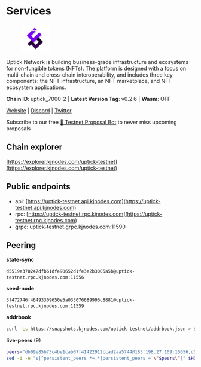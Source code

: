 # Services

<figure><img src="https://raw.githubusercontent.com/kj89/cosmos-images/main/logos/uptick.png" alt=""><figcaption></figcaption></figure>

Uptick Network is building business-grade infrastructure and  ecosystems for non-fungible tokens (NFTs). The platform is  designed with a focus on multi-chain and cross-chain interoperability,  and includes three key components: the NFT infrastructure, an NFT  marketplace, and NFT ecosystem applications.

**Chain ID**: uptick_7000-2 | **Latest Version Tag**: v0.2.6 | **Wasm**: OFF

[Website](https://uptick.network) | [Discord](https://discord.gg/UzeHS7fu5H) | [Twitter](https://twitter.com/uptickproject)



Subscribe to our free [🤖 Testnet Proposal Bot](https://t.me/kjnodes_testnet_proposal_bot) to never miss upcoming proposals


## Chain explorer
[https://explorer.kjnodes.com/uptick-testnet](https://explorer.kjnodes.com/uptick-testnet)

## Public endpoints

* api: [https://uptick-testnet.api.kjnodes.com](https://uptick-testnet.api.kjnodes.com)
* rpc: [https://uptick-testnet.rpc.kjnodes.com](https://uptick-testnet.rpc.kjnodes.com)
* grpc: uptick-testnet.grpc.kjnodes.com:11590

## Peering

**state-sync**

```text
d5519e378247dfb61dfe90652d1fe3e2b3005a5b@uptick-testnet.rpc.kjnodes.com:11556
```

**seed-node**

```text
3f472746f46493309650e5a033076689996c8881@uptick-testnet.rpc.kjnodes.com:11559
```

**addrbook**
```bash
curl -Ls https://snapshots.kjnodes.com/uptick-testnet/addrbook.json > $HOME/.uptickd/config/addrbook.json
```

**live-peers** (9)
```bash
peers="db09e85b73c4be1cab07f41422912ccad2aa5744@185.198.27.109:15656,d5519e378247dfb61dfe90652d1fe3e2b3005a5b@65.109.68.190:11556,a818920590d15226a206ec4c73b1c5c20c56a435@65.21.134.202:26666,6a775f6034f64827a6220de07b1ad344284bbf51@194.163.155.84:46656,7a4f1c0baa2ff31c02163fb658c4eb8d119193c7@95.214.52.173:18656,9b7b2fb9d1416f9feadf5a58b29de0bc150d974d@65.109.89.5:30656,81e9fbb53928efafad7862722c16820ed7c0e5b7@65.21.225.207:10656,d8777278648d8fc93800692a8b96a7f104df4f9a@194.163.135.127:26656,3edfe380f7eff0658582c158f2eecebae2e0fed7@213.239.213.179:26656"
sed -i -e "s|^persistent_peers *=.*|persistent_peers = \"$peers\"|" $HOME/.uptickd/config/config.toml
```
